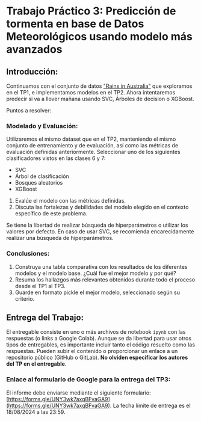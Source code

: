 # Trabajo Práctico 3: Predicción de tormenta en base de Datos Meteorológicos usando modelo más avanzados

## Introducción:

Continuamos con el conjunto de datos ["Rains in Australia"](https://www.kaggle.com/datasets/jsphyg/weather-dataset-rattle-package) que exploramos en el TP1, e implementamos modelos en 
el TP2. Ahora intentaremos predecir si va a llover mañana usando SVC, Árboles de decision o XGBoost.

Puntos a resolver:

### Modelado y Evaluación:

Utilizaremos el mismo dataset que en el TP2, manteniendo el mismo conjunto de entrenamiento y de evaluación, así como 
las métricas de evaluación definidas anteriormente. Seleccionar uno de los siguientes clasificadores vistos en las 
clases 6 y 7:
- SVC
- Árbol de clasificación
- Bosques aleatorios
- XGBoost

1. Evalúe el modelo con las métricas definidas. 
2. Discuta las fortalezas y debilidades del modelo elegido en el contexto específico de este problema.

Se tiene la libertad de realizar búsqueda de hiperparámetros o utilizar los valores por defecto. En caso de usar SVC, 
se recomienda encarecidamente realizar una búsqueda de hiperparámetros.

### Conclusiones:

1. Construya una tabla comparativa con los resultados de los diferentes modelos y el modelo base. 
¿Cuál fue el mejor modelo y por qué?
2. Resuma los hallazgos más relevantes obtenidos durante todo el proceso desde el TP1 al TP3.
3. Guarde en formato pickle el mejor modelo, seleccionado según su criterio.

## Entrega del Trabajo:

El entregable consiste en uno o más archivos de notebook `ipynb` con las respuestas (o links a Google Colab). Aunque se 
da libertad para usar otros tipos de entregables, es importante incluir tanto el código resuelto como las respuestas. 
Pueden subir el contenido o proporcionar un enlace a un repositorio público (GitHub o GitLab). **No olviden especificar 
los autores del TP en el entregable**.

### Enlace al formulario de Google para la entrega del TP3:

El informe debe enviarse mediante el siguiente formulario: 
[https://forms.gle/UNY3wk7axqBFvaGA9](https://forms.gle/UNY3wk7axqBFvaGA9). La fecha límite de entrega es el 18/08/2024 
a las 23:59.